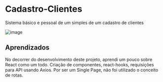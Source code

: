 # Cadastro-Clientes
Sistema básico e pessoal de um simples de um cadastro de clientes

![image](https://github.com/fagnercruz/Cadastro-Clientes/assets/55632651/8ff9d60b-36d8-4083-8bd8-290427dd8c34)


## Aprendizados

No decorrer do desenvolvimento deste projeto, aprendi um pouco sobre React como um todo. Criação de componentes, react-hooks, requisições para API usando Axios. Por ser um Single Page, não foi utilizado o conceito de rotas.
